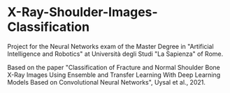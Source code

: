 # X-Ray-Shoulder-Images-Classification
Project for the Neural Networks exam of the Master Degree in "Artificial Intelligence and Robotics" at Università degli Studi "La Sapienza" of Rome.

Based on the paper "Classification of Fracture and Normal Shoulder Bone X-Ray Images Using Ensemble and Transfer Learning With Deep Learning Models Based on Convolutional Neural Networks", Uysal et al., 2021.
